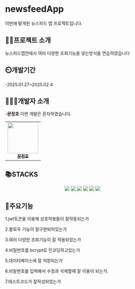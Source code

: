 # newsfeedApp
이번에 맡게된 뉴스피드 앱 프로젝트입니다.

## 👨‍🏫프로젝트 소개
뉴스피드앱안에서 여러 다양한 조회기능을 넣는방식을 연습하였습니다

## ⏲️개발기간
-2025.01.27~2025.02.4

## 🧑‍🤝‍🧑개발자 소개
-**문정호**:이번 개발은 혼자하였습니다.
<div align=center> 
<table>
  <tbody>
    <tr>
        <td align="center"><a href="https://github.com/ansdudn2"><img src="https://github.com/user-attachments/assets/27f2fd37-d5e0-449c-9d2d-e95696d17020" width="100px;" alt=""/><br /><sub><b> 문정호 </b></sub></a><br /></td>
    </tr>
  </tbody>
</table>
</div>

## 📚STACKS
<div align=center> 
  <img src="https://img.shields.io/badge/java-007396?style=for-the-badge&logo=java&logoColor=white"> 
  <img src="https://img.shields.io/badge/github-181717?style=for-the-badge&logo=github&logoColor=white">
  <img src="https://img.shields.io/badge/git-F05032?style=for-the-badge&logo=git&logoColor=white">
  <img src="https://img.shields.io/badge/intellijidea-000000?style=for-the-badge&logo=intellijidea&logoColor=white">
  <img src="https://img.shields.io/badge/postman-FF6C37?style=for-the-badge&logo=postman&logoColor=white">
  <img src="https://img.shields.io/badge/spring-6DB33F?style=for-the-badge&logo=spring&logoColor=white"> 
  
</div>

## 📌주요기능
1.jwt토큰을 이용해 상호작용들이 잘작동되는가

2.팔로우 기능이 잘구현되어있는가

3.여러 다양한 조회기능이 잘 적용되었는가

4.비밀번호를 bcrypt로 인코딩하고있는가

5.데이터베이스에 잘 저장되는가

6.비밀번호를 입력해서 수정과 삭제할때 잘 이용이 되는가.

7.테스트코드가 잘작성되었는가

